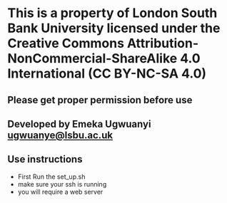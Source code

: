 # This is a property of London South Bank University licensed under the Creative Commons Attribution-NonCommercial-ShareAlike 4.0 International (CC BY-NC-SA 4.0)

## Please get proper permission before use

## Developed by Emeka Ugwuanyi ugwuanye@lsbu.ac.uk 

## Use instructions
* First Run the set_up.sh
* make sure your ssh is running
* you will require a web server

